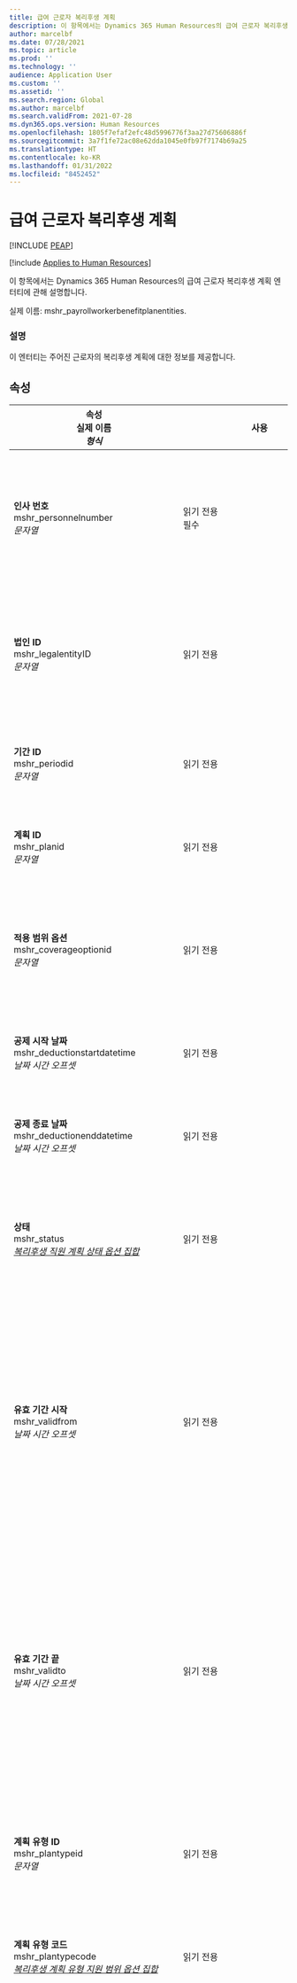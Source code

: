 ```yaml
---
title: 급여 근로자 복리후생 계획
description: 이 항목에서는 Dynamics 365 Human Resources의 급여 근로자 복리후생 계획 엔터티에 대한 세부 정보와 예제 쿼리를 제공합니다.
author: marcelbf
ms.date: 07/28/2021
ms.topic: article
ms.prod: ''
ms.technology: ''
audience: Application User
ms.custom: ''
ms.assetid: ''
ms.search.region: Global
ms.author: marcelbf
ms.search.validFrom: 2021-07-28
ms.dyn365.ops.version: Human Resources
ms.openlocfilehash: 1805f7efaf2efc48d5996776f3aa27d75606886f
ms.sourcegitcommit: 3a7f1fe72ac08e62dda1045e0fb97f7174b69a25
ms.translationtype: HT
ms.contentlocale: ko-KR
ms.lasthandoff: 01/31/2022
ms.locfileid: "8452452"
---
```

# <a name="payroll-worker-benefit-plan"></a>급여 근로자 복리후생 계획


[!INCLUDE [PEAP](../includes/peap-1.md)]

[!include [Applies to Human Resources](../includes/applies-to-hr.md)]

이 항목에서는 Dynamics 365 Human Resources의 급여 근로자 복리후생 계획 엔터티에 관해 설명합니다.

실제 이름: mshr_payrollworkerbenefitplanentities.

### <a name="description"></a>설명

이 엔터티는 주어진 근로자의 복리후생 계획에 대한 정보를 제공합니다.

## <a name="properties"></a>속성

| 속성</br>**실제 이름**</br>**_형식_** | 사용 | 설명 |
| --- | --- | --- |
| **인사 번호**</br>mshr_personnelnumber</br>*문자열* | 읽기 전용</br>필수 | 직원의 고유한 인사 번호. |
| **법인 ID**</br>mshr_legalentityID</br>*문자열* | 읽기 전용 | 법인(회사)을 지정합니다. |
| **기간 ID**</br>mshr_periodid</br>*문자열* | 읽기 전용 | 기간의 식별자. |
| **계획 ID**</br>mshr_planid</br>*문자열* | 읽기 전용 | 계획의 식별자. |
| **적용 범위 옵션**</br>mshr_coverageoptionid</br>*문자열* | 읽기 전용 | 적용 범위 옵션의 식별. |
| **공제 시작 날짜**</br>mshr_deductionstartdatetime</br>*날짜 시간 오프셋* | 읽기 전용 | 공제 시작 날짜. |
| **공제 종료 날짜**</br>mshr_deductionenddatetime</br>*날짜 시간 오프셋* | 읽기 전용 | 공제 종료 날짜. |
| **상태**</br>mshr_status</br>*[복리후생 직원 계획 상태 옵션 집합](hr-admin-integration-payroll-api-benefit-employee-plan-status.md)* | 읽기 전용 | 복리후생 계획의 상태. |
| **유효 기간 시작**</br>mshr_validfrom</br>*날짜 시간 오프셋* | 읽기 전용 | 이 레코드가 유효성을 갖는 시작 시각입니다. |
| **유효 기간 끝**</br>mshr_validto</br>*날짜 시간 오프셋* |  읽기 전용 | 이 레코드가 유효성을 갖는 마지막 시각입니다. |
| **계획 유형 ID**</br>mshr_plantypeid</br>*문자열* | 읽기 전용 | 계획 유형의 식별자. |
| **계획 유형 코드**</br>mshr_plantypecode</br>*[복리후생 계획 유형 지원 범위 옵션 집합](hr-admin-integration-payroll-api-benefit-plan-type-cover.md)* | 읽기 전용 | 계획 유형의 사양. |
| **급여 기간 수**</br>mshr_payperiod</br>*정수* | 읽기 전용 | 복리후생 공급자 또는 직원에게 지급되는 빈도를 나타내는 지급 기간 수. 이 금액은 직원의 연간 복리후생 급여 금액을 계산하는 데 사용됩니다. |
| **직원 금액**</br>mshr_amountemployee</br>*십진수* | 읽기 전용 | 직원 금액 또는 백분율. |
| **고용주 금액**</br>mshr_amountemployer</br>*십진수* | 읽기 전용 | 고용주 금액 또는 백분율. |
| **기본 필드**</br>mshr_primaryfield</br>*문자열* | 시스템 생성 | 기본 필드. |
| **근로자 ID 값** </br>_mshr_fk_worker_id_value</br>*GUID* | 외래 키: mshr_hcmworkerbaseentity 엔터티의 mshr_hcmworkerbaseentityid. | 근로자에 대한 시스템 생성 고유 식별자. |
| **기간 ID 값**</br> _mshr_fk_period_id_value</br>*GUID* | 외래 키: mshr_benefitperiodentity 엔터티의 mshr_benefitperiodentityid. | 기간에 대한 시스템 생성 고유 식별자. |
| **계획 ID 값**</br> _mshr_fk_plan_id_value</br>*GUID* | 외래 키: mshr_benefitplanentity 엔터티의 mshr_benefitplanentityid. | 계획에 대한 시스템 생성 고유 식별자. |
| **계획 유형 ID 값**</br> _mshr_fk_plantype_id_value</br>*GUID* | 외래 키: mshr_benefitplantypeentity 엔터티의 mshr_benefitplantypeentityid. | 계획에 대한 시스템 생성 고유 식별자. |
| **적용 범위 옵션 ID 값**</br> _mshr_fk_coverageoption_id_value</br>*GUID* | 외래 키: mshr_benefitcoverageoptionentity 엔터티의 mshr_benefitcoverageoptionentityid. | 계획에 대한 시스템 생성 고유 식별자. |
| **급여 근로자 복리후생 계획 엔터티 ID 값**</br> mshr_payrollworkerbenefitplanentityid</br>*GUID* | 읽기 전용 </br> 시스템 생성 | 레코드에 대한 시스템 생성 고유 식별자. |

## <a name="example-query-for-payroll-worker-benefit-plan"></a>급여 근로자 복리후생 계획에 대한 예제 쿼리

**요청**

```http
GET [Organization URI]/api/data/v9.1/mshr_payrollworkerbenefitplanentities?$filter=mshr_personnelnumber eq '000020'
```

**응답**

```json
{
    "mshr_personnelnumber": "000020",
    "mshr_legalentityid": "USMF",
    "mshr_periodid": "2021",
    "mshr_planid": "Dental plan",
    "mshr_coverageoptionid": "Emp Only",
    "mshr_deductionstartdatetime": "2021-01-01T06:00:00Z",
    "mshr_deductionenddatetime": "2021-12-31T06:00:00Z",
    "mshr_status": 200000001,
    "mshr_validfrom": "2021-01-01T06:00:00Z",
    "mshr_validto": "2021-12-31T06:00:00Z",
    "mshr_plantypeid": "Dental",
    "mshr_plantypecode": 200000001,
    "mshr_payperiod": 12,
    "mshr_amountemployee": 47,
    "mshr_amountemployer": 57,
    "mshr_primaryfield": "000020 | USMF | 2021 | Dental plan",
    "_mshr_fk_worker_id_value": "000000ae-0000-0000-bfff-004105000000",
    "_mshr_fk_period_id_value": "00000807-0000-0000-ee02-005001000000",
    "_mshr_fk_plan_id_value": "00000c61-0000-0000-0200-005001000000",
    "_mshr_fk_plantype_id_value": "0000057c-0000-0000-0200-005001000000",
    "_mshr_fk_coverageoption_id_value": "00000391-0000-0000-0b00-005001000000",
    "mshr_payrollworkerbenefitplanentityid": "000006c4-0000-0000-bfff-004105000000"
}
```
## <a name="see-also"></a>참고 항목

[급여 통합 API 소개](hr-admin-integration-payroll-api-introduction.md)

[!INCLUDE[footer-include](../includes/footer-banner.md)]

